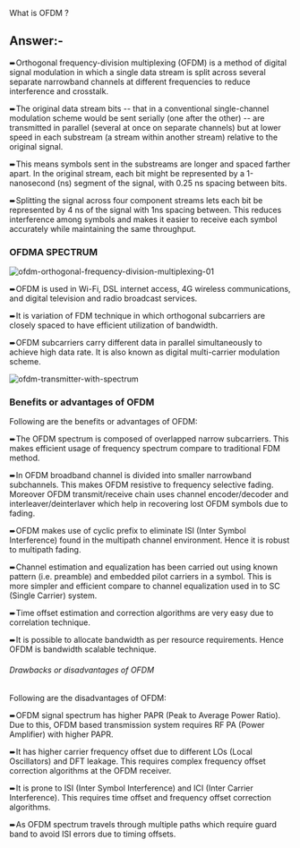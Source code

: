 What is OFDM ?

## Answer:-

➨Orthogonal frequency-division multiplexing (OFDM) is a method of digital signal modulation in which a single data stream is split across several separate narrowband channels at different frequencies to reduce interference and crosstalk.

➨The original data stream bits -- that in a conventional single-channel modulation scheme would be sent serially (one after the other) -- are transmitted in parallel (several at once on separate channels) but at lower speed in each substream (a stream within another stream) relative to the original signal. 

➨This means symbols sent in the substreams are longer and spaced farther apart. In the original stream, each bit might be represented by a 1-nanosecond (ns) segment of the signal, with 0.25 ns spacing between bits.

➨Splitting the signal across four component streams lets each bit be represented by 4 ns of the signal with 1ns spacing between. This reduces interference among symbols and makes it easier to receive each symbol accurately while maintaining the same throughput.

### OFDMA SPECTRUM

![ofdm-orthogonal-frequency-division-multiplexing-01](https://user-images.githubusercontent.com/25082554/46089335-e4720680-c1cb-11e8-81b0-c9b32cf54ded.gif)

➨OFDM is used in Wi-Fi, DSL internet access, 4G wireless communications, and digital television and radio broadcast services.

➨It is variation of FDM technique in which orthogonal subcarriers are closely spaced to have efficient utilization of bandwidth. 

➨OFDM subcarriers carry different data in parallel simultaneously to achieve high data rate. It is also known as digital multi-carrier modulation scheme. 

![ofdm-transmitter-with-spectrum](https://user-images.githubusercontent.com/25082554/46088582-4893cb00-c1ca-11e8-80f9-ff5fbbeb71d8.jpg)

### Benefits or advantages of OFDM

Following are the benefits or advantages of OFDM:

➨The OFDM spectrum is composed of overlapped narrow subcarriers. This makes efficient usage of frequency spectrum compare to traditional FDM method.

➨In OFDM broadband channel is divided into smaller narrowband subchannels. This makes OFDM resistive to frequency selective fading. Moreover OFDM transmit/receive chain uses channel encoder/decoder and interleaver/deinterlaver which help in recovering lost OFDM symbols due to fading.

➨OFDM makes use of cyclic prefix to eliminate ISI (Inter Symbol Interference) found in the multipath channel environment. Hence it is robust to multipath fading.

➨Channel estimation and equalization has been carried out using known pattern (i.e. preamble) and embedded pilot carriers in a symbol. This is more simpler and efficient compare to channel equalization used in to SC (Single Carrier) system.

➨Time offset estimation and correction algorithms are very easy due to correlation technique.

➨It is possible to allocate bandwidth as per resource requirements. Hence OFDM is bandwidth scalable technique.

###### Drawbacks or disadvantages of OFDM

Following are the disadvantages of OFDM:

➨OFDM signal spectrum has higher PAPR (Peak to Average Power Ratio). Due to this, OFDM based transmission system requires RF PA (Power Amplifier) with higher PAPR.

➨It has higher carrier frequency offset due to different LOs (Local Oscillators) and DFT leakage. This requires complex frequency offset correction algorithms at the OFDM receiver.

➨It is prone to ISI (Inter Symbol Interference) and ICI (Inter Carrier Interference). This requires time offset and frequency offset correction algorithms.

➨As OFDM spectrum travels through multiple paths which require guard band to avoid ISI errors due to timing offsets.

